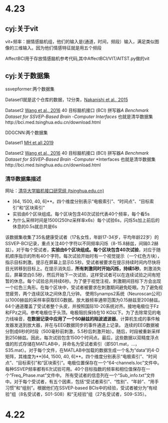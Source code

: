 # 4.23

## cyj:关于vit

vit+频率：据情感脑机组，他们的输入是(通道，时间，频段）输入，满足类似图像的三维输入。因为他们情感特征就是用五个频段

AffectBCI用于存放情感脑机参考代码,其中AffectBCI/VIT/AITST.py做的vit

## cyj:关于数据集

ssvepformer:两个数据集

Dataset1就是这个仓库的数据，12分类，[Nakanishi et al., 2015](https://www.sciencedirect.com/science/article/pii/S0893608023002319#b28)

Dataset2 [Wang et al., 2016](https://www.sciencedirect.com/science/article/pii/S0893608023002319#b42) 40 目标脑机接口 (BCI) 拼写器*A* *Benchmark* *Dataset* *for*  *SSVEP*-*Based*  *Brain* -*Computer* *Interfaces* 也就是清华数据集http://bci.med.tsinghua.edu.cn/download.html


DDGCNN:两个数据集

Dataset1 [MH et all,2019](https://academic.oup.com/gigascience/article/8/5/giz002/5304369)

Dataset2 [Wang et al., 2016](https://www.sciencedirect.com/science/article/pii/S0893608023002319#b42) 40 目标脑机接口 (BCI) 拼写器*A* *Benchmark* *Dataset* *for*  *SSVEP*-*Based*  *Brain* -*Computer* *Interfaces 也就是清华数据集http://bci.med.tsinghua.edu.cn/download.html

### 清华数据集描述

网址：[清华大学脑机接口研究组 (tsinghua.edu.cn)](http://bci.med.tsinghua.edu.cn/download.html)

* [64, 1500, 40, 6]**。四个维度分别表示“电极索引”、“时间点”、“目标索引”和“区块索引”
* 实验由6个区块组成。每个区块包含40次试验代表40个频率，每个看5s
* 为什么采样时间是1500(250hz采样率x6s）每个试验6s，闪烁5s加上前后的休息的0.5s就总共是6s

该数据集收集了35名健康受试者（17名女性，年龄17-34岁，平均年龄22岁）的SSVEP-BCI记录，重点关注40个字符以不同频率闪烁（8-15.8赫兹，间隔0.2赫兹）。对于每个受试者，**实验由6个区块组成。每个区块包含40次试验**，对应于随机顺序指示的所有40个字符。每次试验开始时有一个视觉提示（一个红色方块），指示目标刺激。提示在屏幕上显示0.5秒。受试者被要求在提示持续时间内尽快将目光转移到目标上。在提示消失后，**所有刺激同时开始闪烁，持续5秒**。刺激消失后，屏幕空白0.5秒，然后开始下一次试验，这样受试者可以在连续试验之间有短暂的休息。每个试验总共持续6秒。为了便于视觉注视，刺激期间目标下方会出现一个红色三角形。在每个区块中，受试者被要求在刺激期间避免眨眼。为了避免视觉疲劳，两个连续区块之间休息几分钟。
使用Synamps2系统（Neuroscan公司）以1000赫兹的采样率获取EEG数据。放大器频率通带范围为0.15赫兹至200赫兹。64个通道覆盖了受试者整个头皮，并按照国际10-20系统对齐。接地电极位于Fz和FPz之间。参考电极位于头顶。电极阻抗保持在10 KΩ以下。为了去除常见的电力线噪音，**在数据记录中应用了一个50赫兹的陷波滤波器**。计算机生成的事件触发器发送到放大器，并在与EEG数据同步的事件通道上记录。
连续的EEG数据被分割成6秒的时段（500毫秒前刺激，5.5秒后刺激开始）。随后，时段被重新采样到250赫兹。因此，每次试验包含1500个时间点。最后，这些数据以双精度浮点值的形式存储在MATLAB中，并命名为受试者索引（即S01.mat，…，S35.mat）。对于每个文件，在MATLAB中加载的数据生成一个名为“data”的4-D矩阵，其维度为**[64, 1500, 40, 6]**。四个维度分别表示“电极索引”、“时间点”、“目标索引”和“区块索引”。电极位置保存在一个“64-channels.loc”文件中。每种SSVEP频率都有6次试验可用。40个目标指数的频率和相位值保存在一个“Freq_Phase.mat”文件中。
所有受试者的信息列在一个“Sub_info.txt”文件中。对于每个受试者，有五个因素，包括“受试者索引”、“性别”、“年龄”、“用手习惯”和“组别”。根据他们在SSVEP-based BCIs中的经验，受试者被分为“有经验”组（8名受试者，S01-S08）和“无经验”组（27名受试者，S09-S35）。


# 4.22

